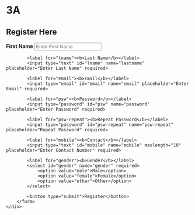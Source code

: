# 3A
<!DOCTYPE html>  
<html lang="en">  
<head>  
    <meta charset="UTF-8">  
    <meta name="viewport" content="width=device-width, initial-scale=1.0">  
    <title>Registration Form</title>  
    <link rel="stylesheet" href="styles.css">  
</head>  
<body>  
    <div class="container">  
        <h2>Register Here</h2>  
        <form action="submit_registration.php" method="post">  
            <label for="fname"><b>First Name</b></label>  
            <input type="text" id="fname" name="firstname" placeholder="Enter First Name" required>  
  
            <label for="lname"><b>Last Name</b></label>  
            <input type="text" id="lname" name="lastname" placeholder="Enter Last Name" required>  
  
            <label for="email"><b>Email</b></label>  
            <input type="email" id="email" name="email" placeholder="Enter Email" required>  
  
            <label for="psw"><b>Password</b></label>  
            <input type="password" id="psw" name="password" placeholder="Enter Password" required>  
  
            <label for="psw-repeat"><b>Repeat Password</b></label>  
            <input type="password" id="psw-repeat" name="psw-repeat" placeholder="Repeat Password" required>  
  
            <label for="mobile"><b>Contact</b></label>  
            <input type="text" id="mobile" name="mobile" maxlength="10" placeholder="Enter Contact Number" required>  
  
            <label for="gender"><b>Gender</b></label>  
            <select id="gender" name="gender" required>  
                <option value="male">Male</option>  
                <option value="female">Female</option>  
                <option value="other">Other</option>  
            </select>  
  
            <button type="submit">Register</button>  
        </form>  
    </div>  
</body>  
</html>  
